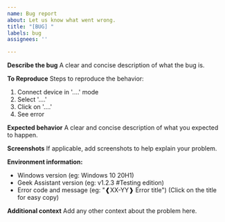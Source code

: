 ```yaml
---
name: Bug report
about: Let us know what went wrong.
title: "[BUG] "
labels: bug
assignees: ''

---
```


**Describe the bug**
A clear and concise description of what the bug is.

**To Reproduce**
Steps to reproduce the behavior: 
1. Connect device in '....' mode
2. Select '....'
3. Click on '....'
4. See error

**Expected behavior**
A clear and concise description of what you expected to happen.

**Screenshots**
If applicable, add screenshots to help explain your problem.

**Environment information:**
 - Windows version (eg: Windows 10 20H1)
 - Geek Assistant version (eg: v1.2.3 #Testing edition)
 - Error code and message (eg: "❰XX-YY❱ Error title") (Click on the title for easy copy)

**Additional context**
Add any other context about the problem here.
